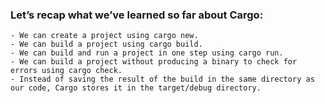 ### Let’s recap what we’ve learned so far about Cargo:
    - We can create a project using cargo new.
    - We can build a project using cargo build.
    - We can build and run a project in one step using cargo run.
    - We can build a project without producing a binary to check for errors using cargo check.
    - Instead of saving the result of the build in the same directory as our code, Cargo stores it in the target/debug directory.

